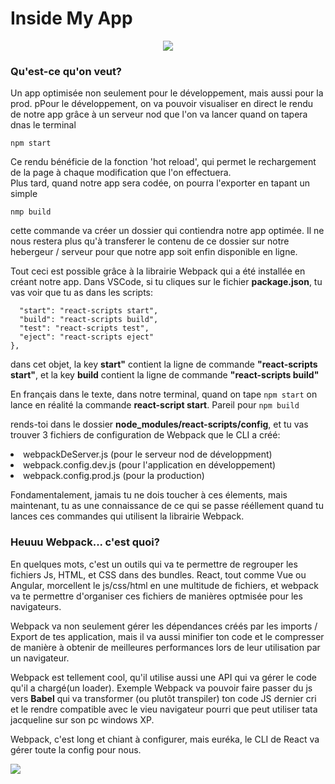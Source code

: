 <h1>Inside My App</h1>
<center>  <img src='https://i.pinimg.com/originals/31/91/09/319109c095b9ecf86e8cce7e09564e06.gif' />
</center>
<h3>Qu'est-ce qu'on veut?</h3>
<p>Un app optimisée non seulement pour le développement, mais aussi pour la prod. pPour le développement, on va pouvoir visualiser en direct le rendu de notre app grâce à un serveur nod que l'on va lancer quand on tapera dnas le terminal</p>
<code>npm start</code>
<p>Ce rendu bénéficie de la fonction 'hot reload', qui permet le rechargement de la page à chaque modification que l'on effectuera.</br>
Plus tard, quand notre app sera codée, on pourra l'exporter en tapant un simple</p>
<code>nmp build</code>
<p>cette commande va créer un dossier qui contiendra notre app optimée. Il ne nous restera plus qu'à transferer le contenu de ce dossier sur notre hebergeur / serveur pour que notre app soit enfin disponible en ligne.</p>
<p>Tout ceci est possible grâce à la librairie Webpack qui a été installée en créant notre app. Dans VSCode, si tu cliques sur le fichier <strong>package.json</strong>, tu vas voir que tu as dans les scripts:</p>
  
  ``` "scripts": {
    "start": "react-scripts start",
    "build": "react-scripts build",
    "test": "react-scripts test",
    "eject": "react-scripts eject"
  },
  ```
  
  <p>dans cet objet, la key <strong>start"</strong> contient la ligne de commande <strong>"react-scripts start"</strong>, et la key <strong>build</strong> contient la ligne de commande <strong>"react-scripts build"</strong></p>
  <p>En français dans le texte, dans notre terminal, quand on tape 
  <code>npm start</code>
  on lance en réalité la commande <strong>react-script start</strong>. Pareil pour
  <code>npm build</code>
  
 <p>rends-toi dans le dossier <strong>node_modules/react-scripts/config</strong>, et tu vas trouver 3 fichiers de configuration de Webpack que le CLI a créé:</p<
  <ul>
    <li>webpackDeServer.js (pour le serveur nod de développment)</li>
    <li>webpack.config.dev.js (pour l'application en développement)</li>
    <li>webpack.config.prod.js (pour la production)</li>
    </ul>
<p>Fondamentalement, jamais tu ne dois toucher à ces élements, mais maintenant, tu as une connaissance de ce qui se passe rééllement quand tu lances ces commandes qui utilisent la librairie Webpack.</p>

<h3>Heuuu Webpack... c'est quoi?</h3>

<p>En quelques mots, c'est un outils qui va te permettre de regrouper les fichiers Js, HTML, et CSS dans des bundles. React, tout comme Vue ou Angular, morcellent le js/css/html en une multitude de fichiers, et webpack va te permettre d'organiser ces fichiers de manières optmisée pour les navigateurs.</br>
<p>Webpack va non seulement gérer les dépendances créés par les imports / Export de tes application, mais il va aussi minifier ton code et le compresser de manière à obtenir de meilleures performances lors de leur utilisation par un navigateur.</p>
<p>Webpack est tellement cool, qu'il utilise aussi une API qui va gérer le code qu'il a chargé(un loader). Exemple Webpack va pouvoir faire passer du js vers <strong>Babel</strong> qui va transformer (ou plutôt transpiler) ton code JS dernier cri et le rendre compatible avec le vieu navigateur pourri que peut utiliser tata jacqueline sur son pc windows XP.</p>
<p>Webpack, c'est long et chiant à configurer, mais euréka, le CLI de React va gérer toute la config pour nous.</p>
  <img src='http://gph.is/2bKmeUT' />
  <strong></strong>

